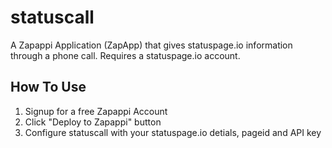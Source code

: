 # statuscall
A Zapappi Application (ZapApp) that gives statuspage.io information through a phone call. Requires a statuspage.io account.

## How To Use
1. Signup for a free Zapappi Account
2. Click "Deploy to Zapappi" button
3. Configure statuscall with your statuspage.io detials, pageid and API key
